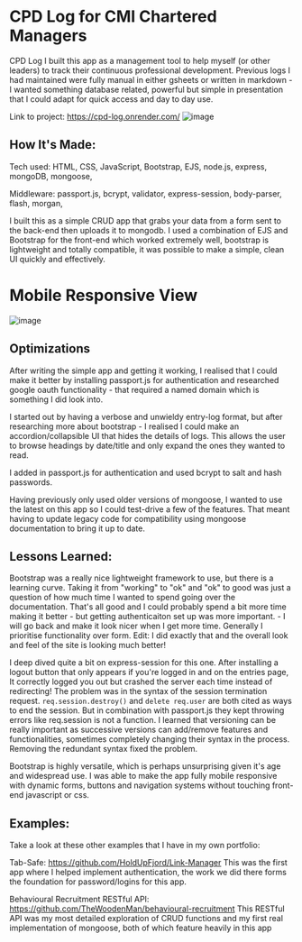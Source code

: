 # CPD Log for CMI Chartered Managers
 
CPD Log
I built this app as a management tool to help myself (or other leaders) to track their continuous professional development.  Previous logs I had maintained were fully manual in either gsheets or written in markdown - I wanted something database related, powerful but simple in presentation that I could adapt for quick access and day to day use.

Link to project: https://cpd-log.onrender.com/
![image](https://user-images.githubusercontent.com/85075266/191354067-01f86c67-1749-4078-a7f2-b2bf0f57ca90.png)


## How It's Made:
Tech used: HTML, CSS, JavaScript, Bootstrap, EJS, node.js, express, mongoDB, mongoose, 

Middleware: passport.js, bcrypt, validator, express-session, body-parser, flash, morgan, 

I built this as a simple CRUD app that grabs your data from a form sent to the back-end then uploads it to mongodb.  I used a combination of EJS and Bootstrap for the front-end which worked extremely well, bootstrap is lightweight and totally compatible, it was possible to make a simple, clean UI quickly and effectively.  

# Mobile Responsive View

![image](https://user-images.githubusercontent.com/85075266/191354434-1059de28-95c1-4913-ae68-f7df6fb84d3c.png)


## Optimizations


After writing the simple app and getting it working, I realised that I could make it better by installing passport.js for authentication and researched google oauth functionality - that required a named domain which is something I did look into. 

I started out by having a verbose and unwieldy entry-log format, but after researching more about bootstrap - I realised I could make an accordion/collapsible UI that hides the details of logs.  This allows the user to browse headings by date/title and only expand the ones they wanted to read.

I added in passport.js for authentication and used bcrypt to salt and hash passwords. 

Having previously only used older versions of mongoose, I wanted to use the latest on this app so I could test-drive a few of the features.  That meant having to update legacy code for compatibility using mongoose documentation to bring it up to date.

## Lessons Learned:
Bootstrap was a really nice lightweight framework to use, but there is a learning curve.  Taking it from "working" to "ok" and "ok" to good was just a question of how much time I wanted to spend going over the documentation.  That's all good and I could probably spend a bit more time making it better - but getting authenticaiton set up was more important. - I will go back and make it look nicer when I get more time. Generally I prioritise functionality over form. Edit: I did exactly that and the overall look and feel of the site is looking much better!

I deep dived quite a bit on express-session for this one.  After installing a logout button that only appears if you're logged in and on the entries page, It correctly logged you out but crashed the server each time instead of redirecting! The problem was in the syntax of the session termination request.  `req.session.destroy()` and `delete req.user` are both cited as ways to end the session.  But in combination with passport.js they kept throwing errors like req.session is not a function. I learned that versioning can be really important as successive versions can add/remove features and functionalities, sometimes completely changing their syntax in the process. Removing the redundant syntax fixed the problem.

Bootstrap is highly versatile, which is perhaps unsurprising given it's age and widespread use. I was able to make the app fully mobile responsive with dynamic forms, buttons and navigation systems without touching front-end javascript or css.

## Examples:
Take a look at these other examples that I have in my own portfolio:

Tab-Safe: https://github.com/HoldUpFjord/Link-Manager
This was the first app where I helped implement authentication, the work we did there forms the foundation for password/logins for this app.

Behavioural Recruitment RESTful API: https://github.com/TheWoodenMan/behavioural-recruitment
This RESTful API was my most detailed exploration of CRUD functions and my first real implementation of mongoose, both of which feature heavily in this app
